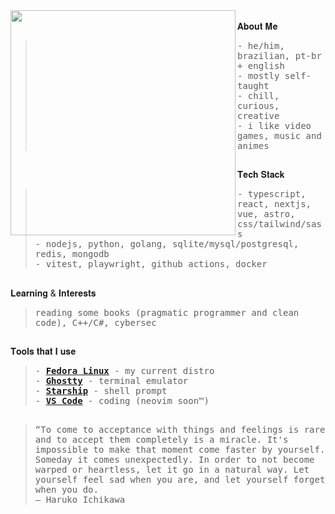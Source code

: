 <div float="left">
 <img src="https://i.pinimg.com/564x/89/46/9e/89469e2933bea0c3017353e16abbb861.jpg" width="360" align="left">
  <div float="left">
    <br>
    𝐀𝐛𝐨𝐮𝐭 𝐌𝐞
       <blockquote>
            <samp>
                - he/him, brazilian, pt-br + english<br>
                - mostly self-taught<br>
                - chill, curious, creative<br>
                - i like video games, music and animes
            </samp>
        </blockquote> 
    <h2></h2>
    𝐓𝐞𝐜𝐡 𝐒𝐭𝐚𝐜𝐤
        <blockquote>
            <samp>
                - typescript, react, nextjs, vue, astro, css/tailwind/sass<br>
                - nodejs, python, golang, sqlite/mysql/postgresql, redis, mongodb<br>
                - vitest, playwright, github actions, docker
            </samp>
        </blockquote>
    <h2></h2>
    𝐋𝐞𝐚𝐫𝐧𝐢𝐧𝐠 & 𝐈𝐧𝐭𝐞𝐫𝐞𝐬𝐭𝐬
        <blockquote>
            <samp>
                reading some books (pragmatic programmer and clean code), C++/C#, cybersec
            </samp>
        </blockquote>
    <h2></h2>
    𝐓𝐨𝐨𝐥𝐬 𝐭𝐡𝐚𝐭 𝐈 𝐮𝐬𝐞
        <blockquote>
            <samp>
              - <a href="https://fedoraproject.org/"><b>Fedora Linux</b></a> - my current distro<br>
              - <a href="https://ghostty.org/"><b>Ghostty</b></a> - terminal emulator<br>
              - <a href="https://starship.rs/"><b>Starship</b></a> - shell prompt<br>
              - <a href="https://code.visualstudio.com/"><b>VS Code</b></a> - coding (neovim soon™)<br>
            </samp>
        </blockquote>
   <h2></h2>
      <blockquote>
         <samp>“To come to acceptance with things and feelings is rare and to accept them completely is a miracle. It's impossible to make that moment come faster by yourself. Someday it comes unexpectedly. In order to not become warped or heartless, let it go in a natural way. Let yourself feel sad when you are, and let yourself forget when you do. <br>― Haruko Ichikawa
         </samp>
   </blockquote>
    </div>
</div>
